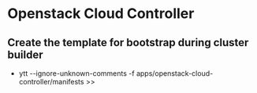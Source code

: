 # Openstack Cloud Controller

## Create the template for bootstrap during cluster builder
- ytt --ignore-unknown-comments -f apps/openstack-cloud-controller/manifests >>